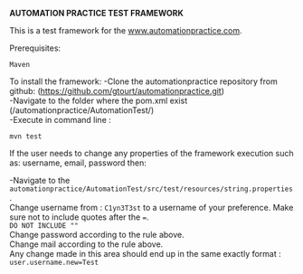 **AUTOMATION PRACTICE TEST FRAMEWORK**

This is a test framework for the www.automationpractice.com.

Prerequisites:
```
Maven
```

To install the framework:
-Clone the automationpractice repository from github: (https://github.com/gtourt/automationpractice.git)<br />
-Navigate to the folder where the pom.xml exist (/automationpractice/AutomationTest/)<br />
-Execute in command line : 
```
mvn test
```

If the user needs to change any properties of the framework execution such as: username, email, password then:

-Navigate to the `automationpractice/AutomationTest/src/test/resources/string.properties`.<br />
    Change username from : `C1yn3T3st` to a username of your preference. Make sure not to include quotes after the `=`.<br />
    ```
    DO NOT INCLUDE "" 
    ```
    <br />
    Change password according to the rule above.<br />
    Change mail according to the rule above.<br />
    Any change made in this area should end up in the same exactly format : `user.username.new=Test`
